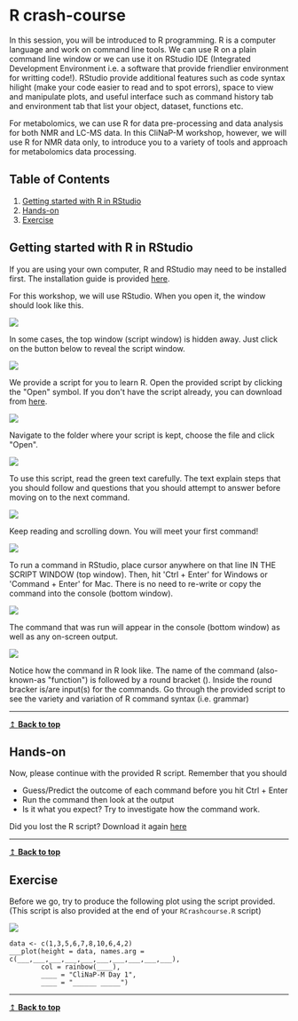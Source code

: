 # R crash-course
In this session, you will be introduced to R programming. R is a computer language and work on command line tools. We can use R on a plain command line window or we can use it on RStudio IDE (Integrated Development Environment i.e. a software that provide friendlier environment for writting code!). RStudio provide additional features such as code syntax hilight (make your code easier to read and to spot errors), space to view and manipulate plots, and useful interface such as command history tab and environment tab that list your object, dataset, functions etc.

For metabolomics, we can use R for data pre-processing and data analysis for both NMR and LC-MS data. In this CliNaP-M workshop, however, we will use R for NMR data only, to introduce you to a variety of tools and approach for metabolomics data processing. 

## Table of Contents
1. [Getting started with R in RStudio](#start)
2. [Hands-on](#handson)
3. [Exercise](#exercise)

## Getting started with R in RStudio <a name="start"></a>
If you are using your own computer, R and RStudio may need to be installed first. The installation guide is provided [here](https://github.com/CliNaP/CliNaP-M_April2022/blob/main/software_installation/software_installation_README.md).

For this workshop, we will use RStudio. When you open it, the window should look like this.

![](figures/1startR.png)

In some cases, the top window (script window) is hidden away. Just click on the button below to reveal the script window.

![](figures/2startRmaybe.png)

We provide a script for you to learn R. Open the provided script by clicking the "Open" symbol. If you don't have the script already, you can download from [here](./RCrashcourse.R).

![](figures/3openRscript.png)

Navigate to the folder where your script is kept, choose the file and click "Open". 

![](figures/4openRscript.png)

To use this script, read the green text carefully. The text explain steps that you should follow and questions that you should attempt to answer before moving on to the next command. 

![](figures/5readthesegreentext.png)

Keep reading and scrolling down. You will meet your first command! 

![](figures/6runcommandsPRIMM.png)

To run a command in RStudio, place cursor anywhere on that line IN THE SCRIPT WINDOW (top window). Then, hit 'Ctrl + Enter' for Windows or 'Command + Enter' for Mac. 
There is no need to re-write or copy the command into the console (bottom window). 

![](figures/7cursorandCtrlEnter.png)

The command that was run will appear in the console (bottom window) as well as any on-screen output.

![](figures/8firstcommandran.png)

Notice how the command in R look like. The name of the command (also-known-as "function") is followed by a round bracket (). Inside the round bracker is/are input(s) for the commands. Go through the provided script to see the variety and variation of R command syntax (i.e. grammar) 

---
[↥ **Back to top**](#top)

## Hands-on <a name="handson"></a>
Now, please continue with the provided R script. Remember that you should

- Guess/Predict the outcome of each command before you hit Ctrl + Enter
- Run the command then look at the output
- Is it what you expect? Try to investigate how the command work. 

Did you lost the R script? Download it again [here](./RCrashcourse.R)

---
[↥ **Back to top**](#top)

## Exercise <a name="exercise"></a>
Before we go, try to produce the following plot using the script provided. (This script is also provided at the end of your `RCrashcourse.R` script)

![](figures/exercise.png)

```
data <- c(1,3,5,6,7,8,10,6,4,2)
___plot(height = data, names.arg = c(___,___,___,___,___,___,___,___,___,___),
        col = rainbow(____),
        ____ = "CliNaP-M Day 1",
        ____ = "______ _____")
```

---
[↥ **Back to top**](#top)


